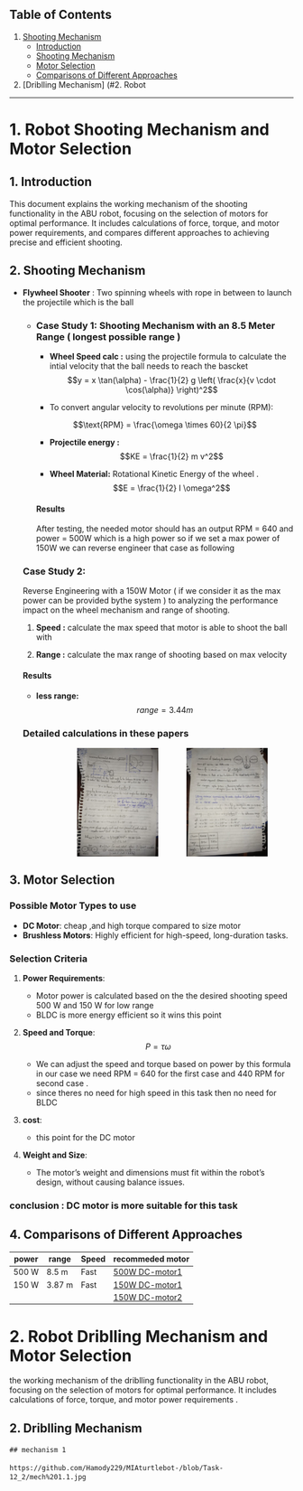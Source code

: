 ## Table of Contents
1. [Shooting Mechanism](#1-robot-shooting-mechanism-and-motor-selection)
    - [Introduction](#1-introduction)
    - [Shooting Mechanism](#2-shooting-mechanism)
    - [Motor Selection](#3-motor-selection)
    - [Comparisons of Different Approaches](#4-comparisons-of-different-approaches)
2. [Driblling Mechanism] (#2. Robot      


---

# 1. Robot Shooting Mechanism and Motor Selection

## 1. Introduction

This document explains the working mechanism of the shooting functionality in the ABU robot, focusing on the selection of motors for optimal performance. It includes calculations of force, torque, and motor power requirements, and compares different approaches to achieving precise and efficient shooting.

## 2. Shooting Mechanism

   - **Flywheel Shooter** :  Two spinning wheels with rope in between to launch the projectile which is the ball

        - ### Case Study 1: Shooting Mechanism with an 8.5 Meter Range ( longest possible range )

            - **Wheel Speed calc :** using the projectile formula to calculate the intial velocity that the ball needs to reach the bascket
            $$y = x \tan(\alpha) - \frac{1}{2} g \left( \frac{x}{v \cdot \cos(\alpha)} \right)^2$$

            - To convert angular velocity to revolutions per minute (RPM):

            $$\text{RPM} = \frac{\omega \times 60}{2 \pi}$$

            - **Projectile energy :** 
            $$KE = \frac{1}{2} m v^2$$

            - **Wheel Material:** Rotational Kinetic Energy of the wheel .
                    $$E = \frac{1}{2} I \omega^2$$

            #### Results

            After testing, the needed motor should has an output RPM = 640 and power = 500W which is a high power so if we set a max power of 150W we can reverse engineer that case as following


        ### Case Study 2: 
        Reverse Engineering with a 150W Motor ( if we consider it as the max power can be provided bythe system ) to analyzing the performance impact on the wheel mechanism and range of shooting.

        1. **Speed :** calculate the max speed that motor is able to shoot the ball with 

        2. **Range :** calculate the max range of shooting based on max velocity


        #### Results
        - **less range:** 
        $$range = 3.44 m$$


        ### Detailed calculations in these papers
        <div style="display: flex;">
            <img src="WhatsApp Image 2024-09-11 at 05.27.52_f7fdb899-1.jpg" style="width: 30%; height: auto; margin-right:50px; margin-left:20%;">
            <img src="WhatsApp Image 2024-09-11 at 05.28.06_f2e717c4.jpg" style="width: 30%; height: auto;">
        </div>

## 3. Motor Selection

### Possible Motor Types to use 
- **DC Motor**: cheap ,and high torque compared to size motor
- **Brushless Motors**: Highly efficient for high-speed, long-duration tasks.


### Selection Criteria
1. **Power Requirements**:
   - Motor power is calculated based on the the desired shooting speed 500 W and 150 W for low range
   - BLDC is more energy efficient so it wins this point

2. **Speed and Torque**:
    $$P = \tau \omega$$
    - We can adjust the speed and torque based on power by this formula in our case we need RPM = 640 for the first case and 440 RPM for second case .
    - since theres no need for high speed in this task then no need for BLDC


3. **cost**:
    - this point for the DC motor

4. **Weight and Size**:
   - The motor’s weight and dimensions must fit within the robot’s design, without causing balance issues.

### conclusion : DC motor is more suitable for this task 


## 4. Comparisons of Different Approaches


| power       | range    | Speed  |recommeded motor   |
|-------------|----------|--------|-------------------|
| 500 W       | 8.5 m    | Fast   | [500W DC-motor1]( https://www.ebay.com/itm/134043091709?chn=ps&var=433488060086&_trkparms=ispr%3D1&amdata=enc%3A1gYBR_8KkQv6R-8qDjRVb5g44&norover=1&mkevt=1&mkrid=711-167653-786486-8&mkcid=2&itemid=433488060086_134043091709&targetid=325425753764&device=c&mktype=pla&googleloc=9112344&poi=&campaignid=20784063734&mkgroupid=158211146320&rlsatarget=pla-325425753764&abcId=&merchantid=101696517&gad_source=1&gclid=CjwKCAjw3P-2BhAEEiwA3yPhwCujOd31pH74_cCd1j18fxLIUe8kLhMUDDMMaiR_9kcwKhEkcJzhIRoCBzsQAvD_BwE ) | 
| 150 W       | 3.87 m   | Fast   | [150W DC-motor1](https://www.ebay.com/itm/126537966517?chn=ps&_trkparms=ispr%3D1&amdata=enc%3A1Uvq5_iUuS6u5cfC59VoLNA38&norover=1&mkevt=1&mkrid=711-167653-786486-8&mkcid=2&itemid=126537966517&targetid=325425753764&device=c&mktype=pla&googleloc=9112344&poi=&campaignid=20784063734&mkgroupid=158211146320&rlsatarget=pla-325425753764&abcId=&merchantid=101695362&gad_source=1&gclid=CjwKCAjw3P-2BhAEEiwA3yPhwNmFAmhhyG91O_4upMU8QU9JQIsDPmN14HmfBsZ8Q7St1lAtIV_isBoCAlkQAvD_BwE)
||||[150W DC-motor2](https://www.brushless.com/12v-150w-brushless-dc-motor)  | 




# 2. Robot Driblling Mechanism and Motor Selection


  the working mechanism of the driblling functionality in the ABU robot, focusing on the selection of motors for optimal performance. It includes calculations of force, torque, and motor power requirements .

  ## 2. Driblling Mechanism
    ## mechanism 1

    https://github.com/Hamody229/MIAturtlebot-/blob/Task-12_2/mech%201.1.jpg
    
    

  


